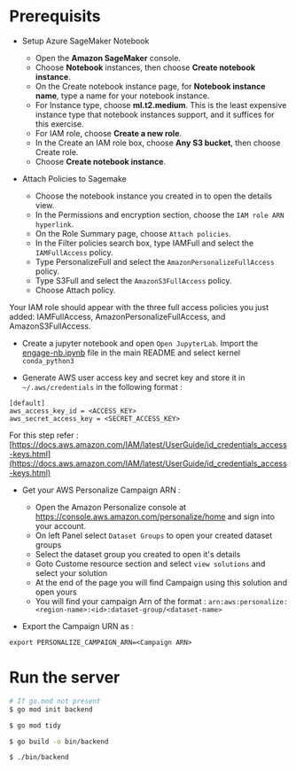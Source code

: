 # Prerequisits

- Setup Azure SageMaker Notebook
    - Open the **Amazon SageMaker** console.
    - Choose **Notebook** instances, then choose **Create notebook instance**.
    - On the Create notebook instance page, for **Notebook instance name**, type a name for your notebook instance.
    - For Instance type, choose **ml.t2.medium**. This is the least expensive instance type that notebook instances support, and it suffices for this exercise.
    - For IAM role, choose **Create a new role**.
    - In the Create an IAM role box, choose **Any S3 bucket**, then choose Create role.
    - Choose **Create notebook instance**.

- Attach Policies to Sagemake
    - Choose the notebook instance you created in to open the details view.
    - In the Permissions and encryption section, choose the `IAM role ARN hyperlink`.
    - On the Role Summary page, choose `Attach policies`.
    - In the Filter policies search box, type IAMFull and select the `IAMFullAccess` policy.
    - Type PersonalizeFull and select the `AmazonPersonalizeFullAccess` policy.
    - Type S3Full and select the `AmazonS3FullAccess` policy.
    - Choose Attach policy.

Your IAM role should appear with the three full access policies you just added: IAMFullAccess, AmazonPersonalizeFullAccess, and AmazonS3FullAccess.

- Create a jupyter notebook and open `Open JupyterLab`. Import the [engage-nb.ipynb](../engage-nb.ipynb) file in the main README and select kernel `conda_python3`

- Generate AWS user access key and secret key and store it in `~/.aws/credentials` in the following format :
```
[default]
aws_access_key_id = <ACCESS_KEY>
aws_secret_access_key = <SECRET_ACCESS_KEY>
```
For this step refer : [https://docs.aws.amazon.com/IAM/latest/UserGuide/id_credentials_access-keys.html](https://docs.aws.amazon.com/IAM/latest/UserGuide/id_credentials_access-keys.html)



- Get your AWS Personalize Campaign ARN :
    - Open the Amazon Personalize console at https://console.aws.amazon.com/personalize/home and sign into your account.
    - On left Panel select `Dataset Groups` to open your created dataset groups
    - Select the dataset group you created to open it's details
    - Goto Custome resource section and select `view solutions` and select your solution
    - At the end of the page you will find Campaign using this solution and open yours
    - You will find your campaign Arn of the format : `arn:aws:personalize:<region-name>:<id>:dataset-group/<dataset-name>`


- Export the Campaign URN as : 
```
export PERSONALIZE_CAMPAIGN_ARN=<Campaign ARN>
```

# Run the server
```bash
# If go.mod not present
$ go mod init backend

$ go mod tidy

$ go build -o bin/backend

$ ./bin/backend
```

